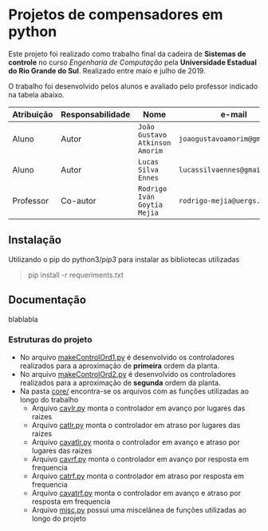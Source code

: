 # Projetos de compensadores em python

Este projeto foi realizado como trabalho final da cadeira de **Sistemas de controle** no curso *Engenharia de Computação* pela **Universidade Estadual do Rio Grande do Sul**. Realizado entre maio e julho de 2019.


O trabalho foi desenvolvido pelos alunos e avaliado pelo professor indicado na tabela abaixo.

| Atribuição        | Responsabilidade       | Nome                             | e-mail                            |
| -----             | ----------------       | -----------                      | ---------                         |
| Aluno             | Autor                  | `João Gustavo Atkinson Amorim`   | `joaogustavoamorim@gmail.com`     |
| Aluno             | Autor                  | `Lucas Silva Ennes`              | `lucassilvaennes@gmail.com`       |
| Professor         | Co-autor               | `Rodrigo Iván Goytia Mejia`      | `rodrigo-mejia@uergs.edu.br`      |

## Instalação
Utilizando o pip do python3/*pip3* para instalar as bibliotecas utilizadas
> pip install -r requeriments.txt

## Documentação


blablabla

### Estruturas do projeto
* No arquivo [makeControlOrd1.py](./makeControlOrd1.py) é desenvolvido os controladores realizados para a aproximação de **primeira** ordem da planta. 
* No arquivo [makeControlOrd2.py](./makeControlOrd2.py) é desenvolvido os controladores realizados para a aproximação de **segunda** ordem da planta.
* Na pasta [core/](./core/) encontra-se os arquivos com as funções utilizadas ao longo do trabalho
    * Arquivo [cavlr.py](./core/cavlr.py) monta o controlador em avanço por lugares das raizes
    * Arquivo [catlr.py](./core/catlr.py) monta o controlador em atraso por lugares das raizes
    * Arquivo [cavatlr.py](./core/catavlr.py) monta o controlador em avanço e atraso por lugares das raizes
    * Arquivo [cavrf.py](./core/cavrf.py) monta o controlador em avanço por resposta em frequencia
    * Arquivo [catrf.py](./core/catrf.py) monta o controlador em atraso por resposta em frequencia
    * Arquivo [cavatrf.py](./core/catavrf.py) monta o controlador em avanço e atraso por resposta em frequencia
    * Arquivo [misc.py](./core/misc.py) possui uma miscelânea de funções utilizadas ao longo do projeto